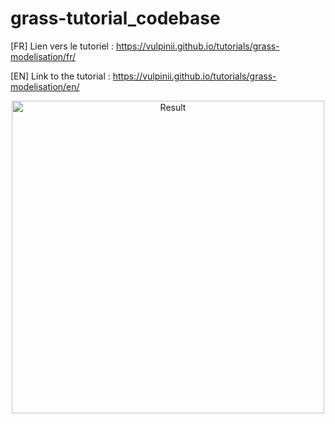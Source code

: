 # grass-tutorial_codebase

[FR] Lien vers le tutoriel : https://vulpinii.github.io/tutorials/grass-modelisation/fr/

[EN] Link to the tutorial : https://vulpinii.github.io/tutorials/grass-modelisation/en/


<p align="center"><img src="https://vulpinii.github.io/assets/images/grass/grass-tutorial_basecode-caption.png" alt="Result" width="500" /></p>
